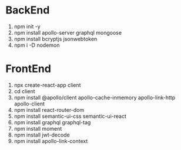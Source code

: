 # BackEnd

1. npm init -y
2. npm install apollo-server graphql mongoose
3. npm install bcryptjs jsonwebtoken
4. npm i -D nodemon

# FrontEnd

1. npx create-react-app client
2. cd client
3. npm install @apollo/client apollo-cache-inmemory apollo-link-http apollo-client
4. npm install react-router-dom
5. npm install semantic-ui-css semantic-ui-react
6. npm install graphql graphql-tag
7. npm install moment
8. npm install jwt-decode
9. npm install apollo-link-context
